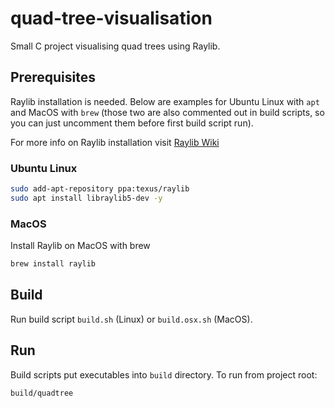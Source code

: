 # quad-tree-visualisation
Small C project visualising quad trees using Raylib.

## Prerequisites
Raylib installation is needed. Below are examples for Ubuntu Linux with `apt` and MacOS with `brew` (those two are also commented out in build scripts, so you can just uncomment them before first build script run).

For more info on Raylib installation visit [Raylib Wiki](https://github.com/raysan5/raylib/wiki/)

### Ubuntu Linux
```sh
sudo add-apt-repository ppa:texus/raylib
sudo apt install libraylib5-dev -y
```

### MacOS

Install Raylib on MacOS with brew
```sh
brew install raylib
```

## Build

Run build script `build.sh` (Linux) or `build.osx.sh` (MacOS).

## Run

Build scripts put executables into `build` directory. To run from project root:
```sh
build/quadtree
```

